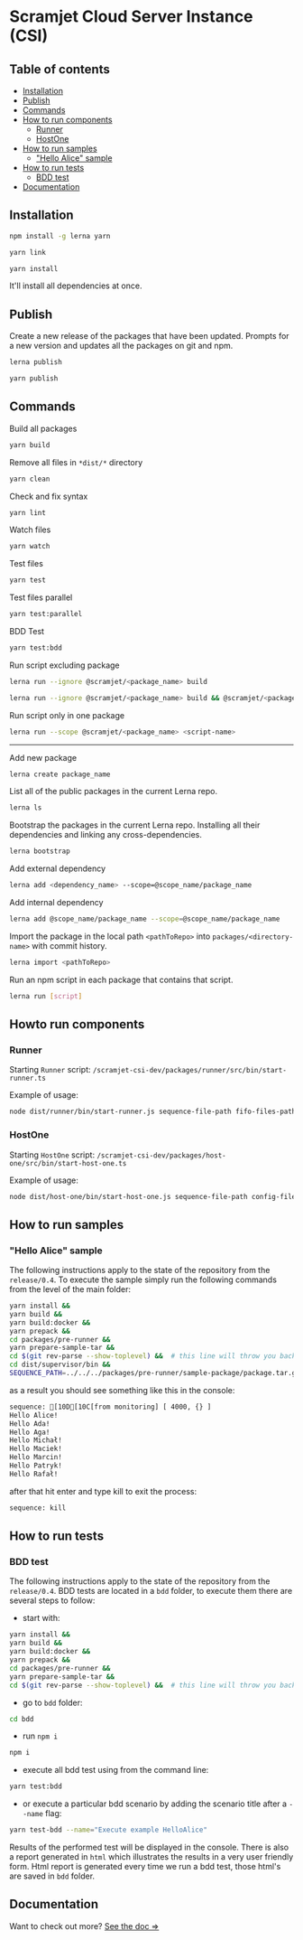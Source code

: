 # Scramjet Cloud Server Instance (CSI)

## Table of contents

- [Installation](#installation)
- [Publish](#publish)
- [Commands](#commands)
- [How to run components](#howto-run-components)
  - [Runner](#runner)
  - [HostOne](#hostone)
- [How to run samples](#how-to-run-samples)
  - ["Hello Alice" sample](#"hello-alice"-sample)
- [How to run tests](#how-to-run-tests)
  - [BDD test](#bdd-test)
- [Documentation](#documentation)

## Installation

```bash
npm install -g lerna yarn
```

```bash
yarn link
```

```bash
yarn install
```

It'll install all dependencies at once.

## Publish

Create a new release of the packages that have been updated.
Prompts for a new version and updates all the packages on git and npm.

```bash
lerna publish
```

```bash
yarn publish
```

## Commands

Build all packages

```bash
yarn build
```

Remove all files in `*dist/*` directory

```bash
yarn clean
```

Check and fix syntax

```bash
yarn lint
```

Watch files

```bash
yarn watch
```

Test files

```bash
yarn test
```

Test files parallel

```bash
yarn test:parallel
```

BDD Test

```bash
yarn test:bdd
```

Run script excluding package

```bash
lerna run --ignore @scramjet/<package_name> build
```

```bash
lerna run --ignore @scramjet/<package_name> build && @scramjet/<package_name> build
```

Run script only in one package

```bash
lerna run --scope @scramjet/<package_name> <script-name>
```

<!--
- `npm run build` - build all services, samples etc.,
- `npm run build:supervisor` - build only supervisor,
- `npm run clean` - remove all files in *dist/* directory,
- `npm run lint` - check files
 -->

---

Add new package

```bash
lerna create package_name
```

List all of the public packages in the current Lerna repo.

```bash
lerna ls
```

Bootstrap the packages in the current Lerna repo. Installing all their dependencies and linking any cross-dependencies.

```bash
lerna bootstrap
```

Add external dependency

```bash
lerna add <dependency_name> --scope=@scope_name/package_name
```

Add internal dependency

```bash
lerna add @scope_name/package_name --scope=@scope_name/package_name
```

Import the package in the local path `<pathToRepo>` into `packages/<directory-name>` with commit history.

```bash
lerna import <pathToRepo>
```

Run an npm script in each package that contains that script.

```bash
lerna run [script]
```

## Howto run components

### Runner

Starting `Runner` script: `/scramjet-csi-dev/packages/runner/src/bin/start-runner.ts`

Example of usage:

```bash
node dist/runner/bin/start-runner.js sequence-file-path fifo-files-path
```

### HostOne

Starting `HostOne` script: `/scramjet-csi-dev/packages/host-one/src/bin/start-host-one.ts`

Example of usage:

```bash
node dist/host-one/bin/start-host-one.js sequence-file-path config-file-path
```

## How to run samples

### "Hello Alice" sample

The following instructions apply to the state of the repository from the `release/0.4`.
To execute the sample simply run the following commands from the level of the main folder:

```bash
yarn install &&
yarn build &&
yarn build:docker &&
yarn prepack &&
cd packages/pre-runner &&
yarn prepare-sample-tar &&
cd $(git rev-parse --show-toplevel) &&  # this line will throw you back to the main folder
cd dist/supervisor/bin &&
SEQUENCE_PATH=../../../packages/pre-runner/sample-package/package.tar.gz node supervisor.js
```

as a result you should see something like this in the console:

```bash
sequence: [10D[10C[from monitoring] [ 4000, {} ]
Hello Alice!
Hello Ada!
Hello Aga!
Hello Michał!
Hello Maciek!
Hello Marcin!
Hello Patryk!
Hello Rafał!
```

after that hit enter and type kill to exit the process:

```bash
sequence: kill
```

## How to run tests

### BDD test

The following instructions apply to the state of the repository from the `release/0.4`.
BDD tests are located in a `bdd` folder, to execute them there are several steps to follow:

- start with:

```bash
yarn install &&
yarn build &&
yarn build:docker &&
yarn prepack &&
cd packages/pre-runner &&
yarn prepare-sample-tar &&
cd $(git rev-parse --show-toplevel) &&  # this line will throw you back to the main folder
```

- go to `bdd` folder:

```bash
cd bdd
```

- run `npm i`

```bash
npm i
```

- execute all bdd test using from the command line:

```bash
yarn test:bdd
```

- or execute a particular bdd scenario by adding the scenario title after a `--name` flag:

```bash
yarn test-bdd --name="Execute example HelloAlice"
```

Results of the performed test will be displayed in the console. There is also a report generated in `html` which illustrates the results in a very user friendly form. Html report is generated every time we run a bdd test, those html's are saved in `bdd` folder.

## Documentation

Want to check out more? [See the doc =>](https://github.com/scramjet-cloud-platform/docs)
